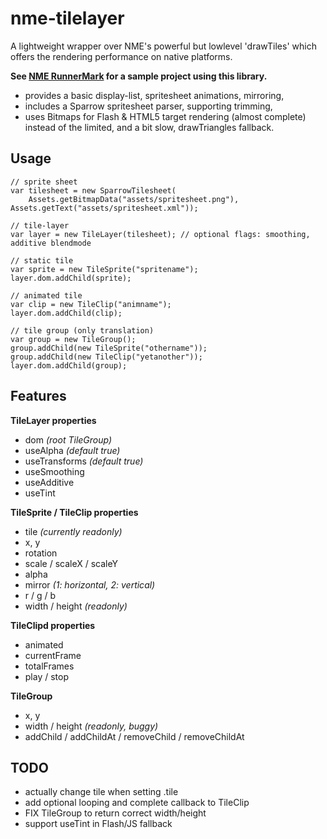 nme-tilelayer
=============

A lightweight wrapper over NME's powerful but lowlevel 'drawTiles' which offers the rendering performance on native platforms.

**See [NME RunnerMark][1] for a sample project using this library.**

 - provides a basic display-list, spritesheet animations, mirroring,
 - includes a Sparrow spritesheet parser, supporting trimming,
 - uses Bitmaps for Flash & HTML5 target rendering (almost complete) instead of the limited, and a bit slow, drawTriangles fallback.

Usage
-----

    // sprite sheet
    var tilesheet = new SparrowTilesheet(
        Assets.getBitmapData("assets/spritesheet.png"), Assets.getText("assets/spritesheet.xml"));
    
    // tile-layer
    var layer = new TileLayer(tilesheet); // optional flags: smoothing, additive blendmode
        
    // static tile
    var sprite = new TileSprite("spritename");
    layer.dom.addChild(sprite);
    
    // animated tile
    var clip = new TileClip("animname");
    layer.dom.addChild(clip);
    
    // tile group (only translation)
    var group = new TileGroup();
    group.addChild(new TileSprite("othername"));
    group.addChild(new TileClip("yetanother"));
    layer.dom.addChild(group);

Features
--------

**TileLayer properties**
 - dom *(root TileGroup)*
 - useAlpha *(default true)*
 - useTransforms *(default true)*
 - useSmoothing
 - useAdditive
 - useTint

**TileSprite / TileClip properties**
 - tile *(currently readonly)*
 - x, y
 - rotation
 - scale / scaleX / scaleY
 - alpha
 - mirror *(1: horizontal, 2: vertical)*
 - r / g / b
 - width / height *(readonly)*

**TileClipd properties**
 - animated
 - currentFrame
 - totalFrames
 - play / stop

**TileGroup**
 - x, y
 - width / height *(readonly, buggy)*
 - addChild / addChildAt / removeChild / removeChildAt

TODO
----
 - actually change tile when setting .tile
 - add optional looping and complete callback to TileClip
 - FIX TileGroup to return correct width/height
 - support useTint in Flash/JS fallback

[1]:https://github.com/elsassph/nme-runnermark

